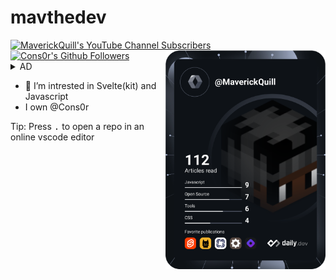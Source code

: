 # mavthedev

<div align="left">
 <a href="https://www.youtube.com/@mavquill"><img alt="MaverickQuill's YouTube Channel Subscribers" src="https://img.shields.io/youtube/channel/subscribers/@mavquill?label=My%20Subscribers&style=for-the-badge"></a>
 <a href="https://github.com/Cons0r"><img alt="Cons0r's Github Followers" src="https://img.shields.io/badge/dynamic/json?color=%2392eb92&label=Consor&query=%24.followers&suffix=%20Followers&url=https%3A%2F%2Fapi.github.com%2Forgs%2FCons0r&style=for-the-badge"></a>
 <a href="https://app.daily.dev/MaverickQuill">
      <img 
      src="devcard.svg" 
      width="256"
      align="right" alt="MaverickQuill's Dev Card" />
 </a>
</div>
<details> 
 <summary>AD</summary>
 Want good servers with a free $5/month usage? try [railway](https://railway.app?referralCode=ToxikDevs), Ready to upgrade? go to your [account page](https://railway.app/account/billing), Scroll to "Upgrade to Developer Plan", add a valid card and hit upgrade  
 # More info about the plan
 *The plan does a verification charge each month, dont use a fake/empty card or it wont work!*
 The plan doesnt do any other charges than to verify the card has money, if your usage goes over $10 you will be charged whatever your extra usage is  
 </details>

- 👀 I’m intrested in Svelte(kit) and Javascript
- I own @Cons0r

Tip: Press <kbd>.</kbd> to open a repo in an online vscode editor
